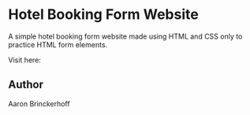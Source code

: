 # Hotel Booking Form Website

A simple hotel booking form website made using HTML and CSS only to practice HTML form elements.

Visit here:

## Author

Aaron Brinckerhoff
